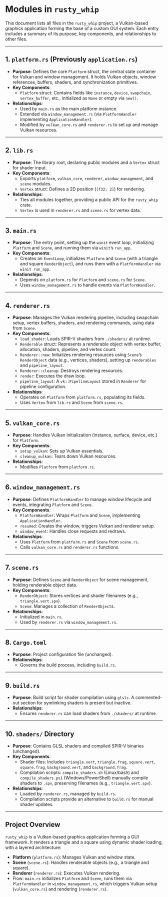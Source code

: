 # Modules in `rusty_whip`

This document lists all files in the `rusty_whip` project, a Vulkan-based graphics application forming the base of a custom GUI system. Each entry includes a summary of its purpose, key components, and relationships to other files.

---

## 1. `platform.rs` (Previously `application.rs`)
- **Purpose**: Defines the core `Platform` struct, the central state container for Vulkan and window management. It holds Vulkan objects, window references, buffers, shaders, and synchronization primitives.
- **Key Components**:
  - `Platform` struct: Contains fields like `instance`, `device`, `swapchain`, `vertex_buffer`, etc., initialized as `None` or empty via `new()`.
- **Relationships**:
  - Used by `main.rs` as the main platform instance.
  - Extended via `window_management.rs` (via `PlatformHandler` implementing `ApplicationHandler`).
  - Modified by `vulkan_core.rs` and `renderer.rs` to set up and manage Vulkan resources.

---

## 2. `lib.rs`
- **Purpose**: The library root, declaring public modules and a `Vertex` struct for shader input.
- **Key Components**:
  - Exports `platform`, `vulkan_core`, `renderer`, `window_management`, and `scene` modules.
  - `Vertex` struct: Defines a 2D position (`[f32; 2]`) for rendering.
- **Relationships**:
  - Ties all modules together, providing a public API for the `rusty_whip` crate.
  - `Vertex` is used in `renderer.rs` and `scene.rs` for vertex data.

---

## 3. `main.rs`
- **Purpose**: The entry point, setting up the `winit` event loop, initializing `Platform` and `Scene`, and running them via `winit`’s `run_app`.
- **Key Components**:
  - Creates an `EventLoop`, initializes `Platform` and `Scene` (with a triangle and square `RenderObject`), and runs them with a `PlatformHandler` via `winit run_app`.
- **Relationships**:
  - Depends on `platform.rs` for `Platform` and `scene.rs` for `Scene`.
  - Uses `window_management.rs` to handle events via `PlatformHandler`.

---

## 4. `renderer.rs`
- **Purpose**: Manages the Vulkan rendering pipeline, including swapchain setup, vertex buffers, shaders, and rendering commands, using data from `Scene`.
- **Key Components**:
  - `load_shader`: Loads SPIR-V shaders from `./shaders/` at runtime.
  - `Renderable` struct: Represents a renderable object with vertex buffer, allocation, shaders, pipeline, and vertex count.
  - `Renderer::new`: Initializes rendering resources using `Scene`’s `RenderObject` data (e.g., vertices, shaders), setting up `renderables` and `pipeline_layout`.
  - `Renderer::cleanup`: Destroys rendering resources.
  - `render`: Executes the draw loop.
  - `pipeline_layout`: A `vk::PipelineLayout` stored in `Renderer` for pipeline configuration.
- **Relationships**:
  - Operates on `Platform` from `platform.rs`, populating its fields.
  - Uses `Vertex` from `lib.rs` and `Scene` from `scene.rs`.

---

## 5. `vulkan_core.rs`
- **Purpose**: Handles Vulkan initialization (instance, surface, device, etc.) for `Platform`.
- **Key Components**:
  - `setup_vulkan`: Sets up Vulkan essentials.
  - `cleanup_vulkan`: Tears down Vulkan resources.
- **Relationships**:
  - Modifies `Platform` from `platform.rs`.

---

## 6. `window_management.rs`
- **Purpose**: Defines `PlatformHandler` to manage window lifecycle and events, integrating `Platform` and `Scene`.
- **Key Components**:
  - `PlatformHandler`: Wraps `Platform` and `Scene`, implementing `ApplicationHandler`.
  - `resumed`: Creates the window, triggers Vulkan and renderer setup.
  - `window_event`: Handles close requests and redraws.
- **Relationships**:
  - Uses `Platform` from `platform.rs` and `Scene` from `scene.rs`.
  - Calls `vulkan_core.rs` and `renderer.rs` functions.

---

## 7. `scene.rs`
- **Purpose**: Defines `Scene` and `RenderObject` for scene management, holding renderable object data.
- **Key Components**:
  - `RenderObject`: Stores vertices and shader filenames (e.g., `triangle.vert.spv`).
  - `Scene`: Manages a collection of `RenderObject`s.
- **Relationships**:
  - Initialized in `main.rs`.
  - Used by `renderer.rs` via `window_management.rs`.

---

## 8. `Cargo.toml`
- **Purpose**: Project configuration file (unchanged).
- **Relationships**:
  - Governs the build process, including `build.rs`.

---

## 9. `build.rs`
- **Purpose**: Build script for shader compilation using `glslc`. A commented-out section for symlinking shaders is present but inactive.
- **Relationships**:
  - Ensures `renderer.rs` can load shaders from `./shaders/` at runtime.

---

## 10. `shaders/` Directory
- **Purpose**: Contains GLSL shaders and compiled SPIR-V binaries (unchanged).
- **Key Components**:
  - Shader files: Includes `triangle.vert`, `triangle.frag`, `square.vert`, `square.frag`, `background.vert`, and `background.frag`.
  - Compilation scripts: `compile_shaders.sh` (Linux/bash) and `compile_shaders.ps1` (Windows/PowerShell) manually compile shaders to `.spv`, preserving filenames (e.g., `triangle.vert.spv`).
- **Relationships**:
  - Loaded by `renderer.rs`, managed by `build.rs`.
  - Compilation scripts provide an alternative to `build.rs` for manual shader updates.

---

## Project Overview
`rusty_whip` is a Vulkan-based graphics application forming a GUI framework. It renders a triangle and a square using dynamic shader loading, with a layered architecture:
- **Platform** (`platform.rs`): Manages Vulkan and window state.
- **Scene** (`scene.rs`): Handles renderable objects (e.g., a triangle and square).
- **Renderer** (`renderer.rs`): Executes Vulkan rendering.
- Flow: `main.rs` initializes `Platform` and `Scene`, runs them via `PlatformHandler` in `window_management.rs`, which triggers Vulkan setup (`vulkan_core.rs`) and rendering (`renderer.rs`).